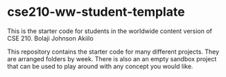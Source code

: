 # cse210-ww-student-template
This is the starter code for students in the worldwide content version of CSE 210.
Bolaji Johnson Akiilo

This repository contains the starter code for many different projects. They are arranged folders by week. There is also an an empty sandbox project that can be used to play around with any concept you would like.
